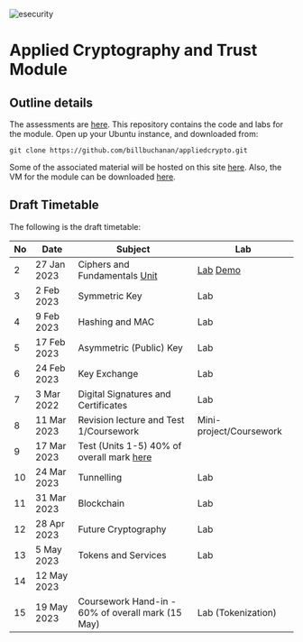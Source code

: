 ![esecurity](https://raw.githubusercontent.com/billbuchanan/appliedcrypto/main/z_associated/esecurity_graphics.png)

# Applied Cryptography and Trust Module 

## Outline details
The assessments are [here](https://github.com/billbuchanan/appliedcrypto/tree/main/z_assessments). This repository contains the code and labs for the module. Open up your Ubuntu instance, and downloaded from:
```
git clone https://github.com/billbuchanan/appliedcrypto.git
```

Some of the associated material will be hosted on this site [here](https://asecuritysite.com/csn11131). Also, the VM for the module can be downloaded [here](https://1drv.ms/u/s!AtLuQYeqHsJljfBbjVakRcSGIsQ3GA?e=DgvMbM).


## Draft Timetable
The following is the draft timetable:

| No | Date         | Subject                                            | Lab                            |
|----|--------------|----------------------------------------------------|--------------------------------|
| 2  | 27 Jan 2023  | Ciphers and Fundamentals [Unit](https://github.com/billbuchanan/appliedcrypto/tree/master/unit01_cipher_fundamentals)                      | [Lab](ttps://github.com/billbuchanan/appliedcrypto/blob/master/unit01_cipher_fundamentals/lab/new_lab01.pdf) [Demo](https://www.youtube.com/watch?v=v6H7lHblKes)         |
| 3  | 2 Feb 2023   | Symmetric Key                                  | Lab        |
| 4  | 9 Feb 2023  | Hashing and MAC                                | Lab                     |
| 5  | 17 Feb 2023  | Asymmetric (Public) Key                        | Lab                     |
| 6  | 24 Feb 2023  | Key Exchange                                   | Lab                     |
| 7  | 3 Mar 2022   | Digital Signatures and Certificates                 | Lab                    |
| 8  | 11 Mar 2023  | Revision lecture and Test 1/Coursework   | Mini-project/Coursework |
| 9  | 17 Mar 2023  | Test (Units 1-5) 40% of overall mark [here](https://github.com/billbuchanan/appliedcrypto/tree/main/z_assessments/test01) |                                |
| 10 | 24 Mar 2023  | Tunnelling                                     | Lab                      |
| 11 | 31 Mar 2023   | Blockchain                                                | Lab      |
| 12 | 28 Apr 2023   | Future Cryptography                                    | Lab                            |
| 13 | 5 May 2023  | Tokens and Services                          |    Lab                          | 
| 14 | 12 May 2023   |                                                    |                             |
| 15 | 19 May 2023  | Coursework Hand-in - 60% of overall mark (15 May)    |     Lab (Tokenization)                           |









